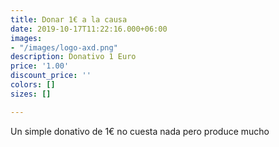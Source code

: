 ```yaml
---
title: Donar 1€ a la causa
date: 2019-10-17T11:22:16.000+06:00
images:
- "/images/logo-axd.png"
description: Donativo 1 Euro
price: '1.00'
discount_price: ''
colors: []
sizes: []

---
```

Un simple donativo de 1€ no cuesta nada pero produce mucho